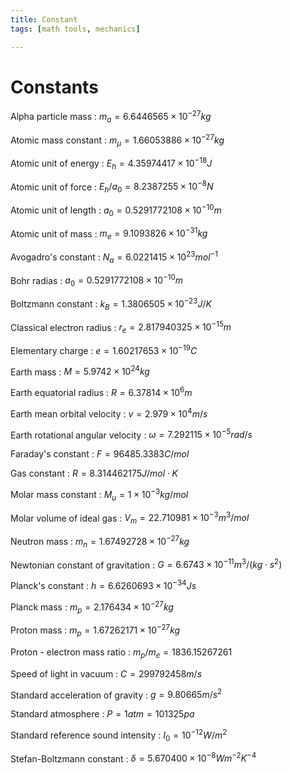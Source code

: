 ```yaml
---
title: Constant
tags: [math tools, mechanics]

---
```


# Constants
Alpha particle mass : $m_a = 6.6446565\times10^{-27}kg$

Atomic mass constant : $m_\mu = 1.66053886\times10^{-27}kg$

Atomic unit of energy : $E_h = 4.35974417\times10^{-18}J$

Atomic unit of force : $E_h/a_0 = 8.2387255\times10^{-8}N$

Atomic unit of length : $a_0 = 0.5291772108\times10^{-10}m$

Atomic unit of mass : $m_e = 9.1093826\times10^{-31}kg$

Avogadro's constant : $N_a = 6.0221415\times10^{23}mol^{-1}$

Bohr radias : $a_0 = 0.5291772108\times10^{-10}m$

Boltzmann constant : $k_B = 1.3806505\times10^{-23}J/K$

Classical electron radius : $r_e = 2.817940325\times10^{-15}m$

Elementary charge : $e = 1.60217653\times10^{-19}C$

Earth mass : $M = 5.9742\times10^{24}kg$

Earth equatorial radius : $R = 6.37814\times10^{6}m$

Earth mean orbital velocity : $v = 2.979\times10^{4}m/s$

Earth rotational angular velocity : $\omega = 7.292115\times10^{-5}rad/s$

Faraday's constant : $F = 96485.3383C/mol$

Gas constant : $R = 8.314462175J/mol\cdot K$

Molar mass constant : $M_u = 1\times10^{-3}kg/mol$

Molar volume of ideal gas : $V_m = 22.710981\times 10^{-3}m^3/mol$

Neutron mass : $m_n = 1.67492728\times10^{-27}kg$

Newtonian constant of gravitation : $G = 6.6743\times10^{-11}m^3/(kg\cdot s^2)$

Planck's constant : $h = 6.6260693\times 10^{-34}Js$

Planck mass : $m_p = 2.176434\times10^{-27}kg$

Proton mass : $m_p = 1.67262171\times10^{-27}kg$

Proton - electron mass ratio : $m_p/m_e = 1836.15267261$

Speed of light in vacuum : $C = 299792458m/s$

Standard acceleration of gravity : $g = 9.80665m/s^2$

Standard atmosphere : $P = 1atm = 101325pa$

Standard reference sound intensity : $I_0 = 10^{-12}W/m^2$

Stefan-Boltzmann constant : $\delta = 5.670400\times10^{-8}Wm^{-2}K^{-4}$